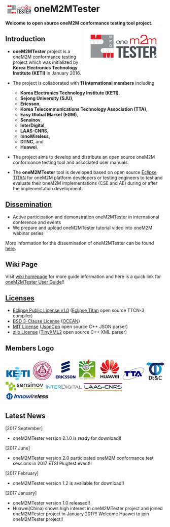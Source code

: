 
# oneM2MTester <a href="https://github.com/IoTKETI/oneM2MTester/blob/master/doc/Logo/oneM2MTester_icon.png?raw=true"><img src="https://github.com/IoTKETI/oneM2MTester/blob/master/doc/Logo/oneM2MTester_icon.png?raw=true" align="left" hspace="5" vspace="4"></a>
 **Welcome to open source oneM2M conformance testing tool project.**
<a href="https://github.com/IoTKETI/oneM2MTester/blob/master/doc/Logo/oneM2MTester_logo.png?raw=true"><img src="https://github.com/IoTKETI/oneM2MTester/blob/master/doc/Logo/oneM2MTester_logo.png?raw=true" align="right" hspace="10" vspace="5"></a>

## **Introduction**
- **oneM2MTester** project is a oneM2M conformance testing project which was initialized by **Korea Electronics Technology Institute (KETI)** in January 2016.  
- The project is collaborated with  **11 international members** including     
  + **Korea Electronics Technology Institute (KETI)**,
  + **Sejong University (SJU)**, 
  + **Ericsson**,
  + **Korea Telecommunications Technology Association (TTA)**,
  + **Easy Global Market (EGM)**, 
  + **Sensinov**,   
  + **InterDigital**,
  + **LAAS-CNRS**,  
  + **InnoWireless**,   
  + **DTNC**, and 
  + **Huawei**.
- The project aims to develop and distribute an open source oneM2M conformance testing tool and associated user manuals.    

- The **oneM2MTester** tool is developed based on open source [Eclipse TITAN](https://projects.eclipse.org/projects/tools.titan) for oneM2M platform developers or testing engineers to test and evaluate their oneM2M implementations (CSE and AE) during or after the implementation development. 

## **[Dissemination](https://github.com/IoTKETI/oneM2MTester/wiki/Dissemination-of-oneM2MTester)**
- Active participation and demonstration oneM2MTester in international conference and events
- We prepare and upload oneM2MTester tutorial video into oneM2M webinar series

More information for the dissemination of oneM2MTester can be found [here](https://github.com/IoTKETI/oneM2MTester/wiki/Dissemination-of-oneM2MTester).

## **Wiki Page**
Visit [wiki homepage](https://github.com/IoTKETI/oneM2MTester/wiki) for more guide information and here is a quick link for [oneM2MTester User Guide](https://github.com/IoTKETI/oneM2MTester/blob/master/doc/oneM2MTester_User_Manual/oneM2MTester_User_Guide_ver1_0_0.pdf)!!

## **[Licenses](https://github.com/IoTKETI/oneM2MTester/blob/master/LICENSE)**

- [Eclipse Public License v1.0](http://www.eclipse.org/org/documents/epl-v10.php) ([Eclipse Titan](https://github.com/eclipse/titan.core) open source TTCN-3 compiler)
- [BSD 3-Clause License](http://www.iotocean.org/license/) ([OCEAN](http://www.iotocean.org/main/))
- [MIT License](https://github.com/open-source-parsers/jsoncpp/blob/master/LICENSE) ([JsonCpp](https://github.com/open-source-parsers/jsoncpp) open source C++ JSON parser)
- [zlib License](https://github.com/leethomason/tinyxml2#license) ([TinyXML2](https://github.com/leethomason/tinyxml2) open source C++ XML parser)


## **Members Logo**
  ![KETI logo](https://github.com/IoTKETI/oneM2MTester/blob/master/doc/Partnership/KETI_logo.png) 
    ![SJU logo](https://github.com/IoTKETI/oneM2MTester/blob/master/doc/Partnership/SejongUniv_logo.png)
    ![Ericsson logo](https://github.com/IoTKETI/oneM2MTester/blob/master/doc/Partnership/Ericsson_logo.png)
    ![EGM logo](https://github.com/IoTKETI/oneM2MTester/blob/master/doc/Partnership/eGM_logo.png)
    ![Huawei logo](https://github.com/IoTKETI/oneM2MTester/blob/master/doc/Partnership/Huawei_logo.png)
    ![TTA logo](https://github.com/IoTKETI/oneM2MTester/blob/master/doc/Partnership/TTA_logo.png) 
    ![DTNC logo](https://github.com/IoTKETI/oneM2MTester/blob/master/doc/Partnership/DTC_logo.jpg)
    ![Sensinov logo](https://github.com/IoTKETI/oneM2MTester/blob/master/doc/Partnership/Sensinov.png) 
    ![InterDigital logo](https://github.com/IoTKETI/oneM2MTester/blob/master/doc/Partnership/InterDigital_logo.jpg)
    ![LAAS-CNRS logo](https://github.com/IoTKETI/oneM2MTester/blob/master/doc/Partnership/LAAS-CNRS_logo.jpg)
    ![InnoWireless logo](https://github.com/IoTKETI/oneM2MTester/blob/master/doc/Partnership/innowireless-logo.png)

## **Latest News**
[2017 September]
- oneM2MTester version 2.1.0 is ready for download!! 

[2017 June]
- oneM2MTester version 2.0 participated oneM2M conformance test sessions in 2017 ETSI Plugtest event!! 

[2017 February]
- oneM2MTester version 1.2 is available for download!!

[2017 January]
- oneM2MTester version 1.0 released!!
- Huawei(China) shows high interest in oneM2MTester project and joined oneM2MTester project in January 2017!! Welcome Huawei to join oneM2MTester project!!




